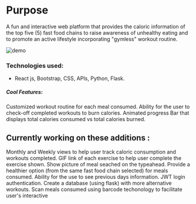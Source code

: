 # Purpose


A fun and interactive web platform that provides the caloric information of the top five (5) fast food chains to raise awareness of unhealthy eating and to promote an active lifestyle incorporating "gymless" workout routine.

![demo](https://media.giphy.com/media/iDxqkIdXxShBVIAVZq/giphy.gif)

### Technologies used:
- React js, Bootstrap, CSS, APIs, Python, Flask.

##### Cool Features:

Customized workout routine for each meal consumed.
Ability for the user to check-off completed workouts to burn calories.
Animated progress Bar that displays total calories consumed vs total calories burned.


## Currently working on these additions :

Monthly and Weekly views to help user track caloric consumption and workouts completed.
GIF link of each exercise to help user complete the exercise shown.
Show picture of meal seached on the typeahead.
Provide a healthier option (from the same fast food chain selected) for meals consumed.
Ability for the use to see previous days information.
JWT login authentication.
Create a database (using flask) with more alternative workouts.
Scan meals consumed using barcode techonology to facilitate user's interactive







